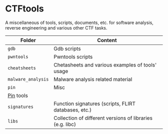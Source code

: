# CTFtools
A miscellaneous of tools, scripts, documents, etc. for software analysis, reverse engineering and various other CTF tasks. 


| Folder                           | Content                                                                                 |
|----------------------------------|-----------------------------------------------------------------------------------------|
|`gdb`                             | Gdb scripts                                                                             |
|`pwntools`                        | Pwntools scripts                                                                        |
|`cheatsheets`                     | Chetasheets and various examples of tools' usage                                        |
|`malware_analysis`                | Malware analysis related material                                                       |
|`pin`                             | Misc
[Pin](https://software.intel.com/content/www/us/en/develop/articles/pin-a-dynamic-binary-instrumentation-tool.html) tools         |
|`signatures`                      | Function signatures (scripts, FLIRT databases, etc.)                                    |
|`libs`                            | Collection of different versions of libraries (e.g. libc)                               |

